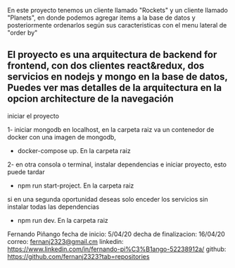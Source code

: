 En este proyecto tenemos un cliente llamado "Rockets" y un cliente llamado "Planets", en donde podemos agregar items a la base de datos y posteriormente ordenarlos según sus caracteristicas con el menu lateral de "order by" 

El proyecto es una arquitectura de backend for frontend, con dos clientes react&redux, dos servicios en nodejs y mongo en la base de datos, 
Puedes ver mas detalles de la arquitectura en la opcion architecture de la navegación
----------------------------------------------------------------------
iniciar el proyecto 

1- iniciar mongodb en localhost,
en la carpeta raiz va un contenedor de docker con una imagen de mongodb, 
- docker-compose up.  En la carpeta raiz

2- en otra consola o terminal, instalar dependencias e iniciar proyecto, esto puede tardar 
- npm run start-project. En la carpeta raiz

si en una segunda oportunidad deseas solo enceder los servicios sin instalar todas las dependencias 
- npm run dev. En la carpeta raiz


Fernando Piñango
fecha de inicio: 5/04/20 
decha de finalizacion: 16/04/20
correo: fernanj2323@gmail.cm 
linkedin: https://www.linkedin.com/in/fernando-pi%C3%B1ango-52238912a/ 
github: https://github.com/fernanj2323?tab=repositories

